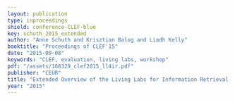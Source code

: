 ```yaml
---
layout: publication
type: inproceedings
shield: conference-CLEF-blue
key: schuth_2015_extended
author: "Anne Schuth and Krisztian Balog and Liadh Kelly"
booktitle: "Proceedings of CLEF'15"
date: "2015-09-08"
keywords: "CLEF, evaluation, living labs, workshop"
pdf: "/assets/168329_clef2015_ll4ir.pdf"
publisher: "CEUR"
title: "Extended Overview of the Living Labs for Information Retrieval Evaluation (LL4IR) CLEF Lab 2015"
year: "2015"
---
```

